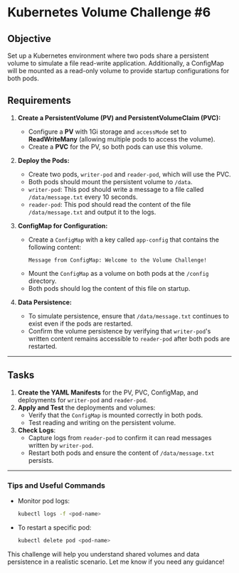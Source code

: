 
# Kubernetes Volume Challenge #6

## Objective
Set up a Kubernetes environment where two pods share a persistent volume to simulate a file read-write application. Additionally, a ConfigMap will be mounted as a read-only volume to provide startup configurations for both pods.

## Requirements

1. **Create a PersistentVolume (PV) and PersistentVolumeClaim (PVC):**
   - Configure a **PV** with 1Gi storage and `accessMode` set to **ReadWriteMany** (allowing multiple pods to access the volume).
   - Create a **PVC** for the PV, so both pods can use this volume.

2. **Deploy the Pods:**
   - Create two pods, `writer-pod` and `reader-pod`, which will use the PVC.
   - Both pods should mount the persistent volume to `/data`.
   - `writer-pod`: This pod should write a message to a file called `/data/message.txt` every 10 seconds.
   - `reader-pod`: This pod should read the content of the file `/data/message.txt` and output it to the logs.

3. **ConfigMap for Configuration:**
   - Create a `ConfigMap` with a key called `app-config` that contains the following content:
     ```plaintext
     Message from ConfigMap: Welcome to the Volume Challenge!
     ```
   - Mount the `ConfigMap` as a volume on both pods at the `/config` directory.
   - Both pods should log the content of this file on startup.

4. **Data Persistence:**
   - To simulate persistence, ensure that `/data/message.txt` continues to exist even if the pods are restarted.
   - Confirm the volume persistence by verifying that `writer-pod`'s written content remains accessible to `reader-pod` after both pods are restarted.

---

## Tasks

1. **Create the YAML Manifests** for the PV, PVC, ConfigMap, and deployments for `writer-pod` and `reader-pod`.
2. **Apply and Test** the deployments and volumes:
   - Verify that the `ConfigMap` is mounted correctly in both pods.
   - Test reading and writing on the persistent volume.
3. **Check Logs**:
   - Capture logs from `reader-pod` to confirm it can read messages written by `writer-pod`.
   - Restart both pods and ensure the content of `/data/message.txt` persists.

---

### Tips and Useful Commands

- Monitor pod logs:
  ```bash
  kubectl logs -f <pod-name>
  ```
- To restart a specific pod:
  ```bash
  kubectl delete pod <pod-name>
  ```

This challenge will help you understand shared volumes and data persistence in a realistic scenario. Let me know if you need any guidance!
